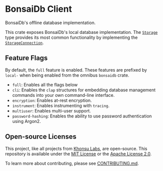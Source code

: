# BonsaiDb Client

BonsaiDb's offline database implementation.

This crate exposes BonsaiDb's local database implementation. The
[`Storage`](https://dev.bonsaidb.io/main/docs/bonsaidb_local/struct.Storage.html) type provides its most common functionality by
implementing the [`StorageConnection`](https://dev.bonsaidb.io/main/docs/bonsaidb/core/connection/trait.StorageConnection.html).

## Feature Flags

By default, the `full` feature is enabled. These features are prefixed by
`local-` when being enabled from the omnibus `bonsaidb` crate.

- `full`: Enables all the flags below
- `cli`: Enables the `clap` structures for embedding database management
  commands into your own command-line interface.
- `encryption`: Enables at-rest encryption.
- `instrument`: Enables instrumenting with `tracing`.
- `multiuser`: Enables multi-user support.
- `password-hashing`: Enables the ability to use password authentication using
  Argon2.

## Open-source Licenses

This project, like all projects from [Khonsu Labs](https://khonsulabs.com/), are
open-source. This repository is available under the [MIT License](./LICENSE-MIT)
or the [Apache License 2.0](./LICENSE-APACHE).

To learn more about contributing, please see [CONTRIBUTING.md](./CONTRIBUTING.md).
